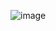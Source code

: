 ![image](https://user-images.githubusercontent.com/77222540/213876242-6d6ea46b-19ec-4089-a738-812f689aa821.png)
